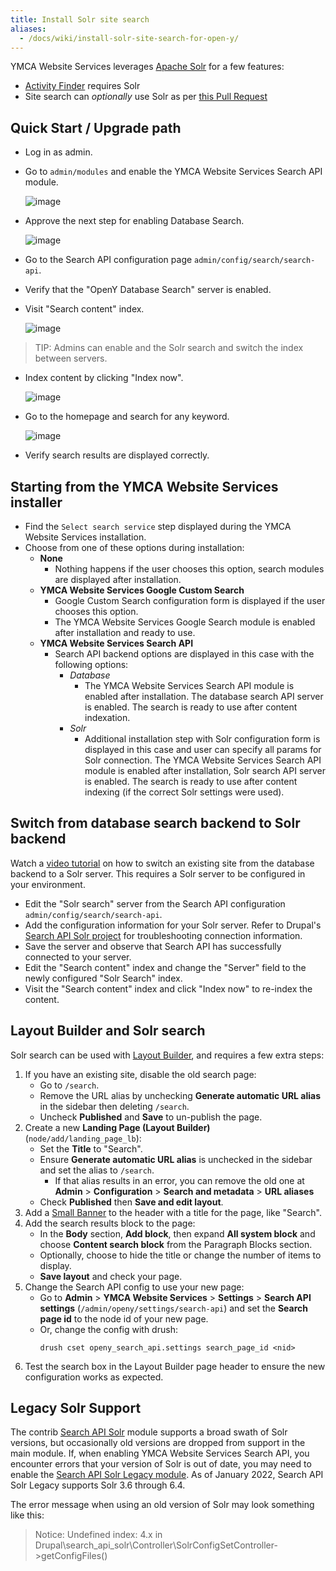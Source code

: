 ```yaml
---
title: Install Solr site search
aliases:
  - /docs/wiki/install-solr-site-search-for-open-y/
---
```


YMCA Website Services leverages [Apache Solr](https://solr.apache.org/) for a few features:

- [Activity Finder](https://github.com/YCloudYUSA/yusaopeny_activity_finder/wiki) requires Solr
- Site search can _optionally_ use Solr as per [this Pull Request](https://github.com/ymcatwincities/openy/pull/1967)

## Quick Start / Upgrade path

- Log in as admin.
- Go to `admin/modules` and enable the YMCA Website Services Search API module.

  ![image](https://user-images.githubusercontent.com/563412/142628630-b412aa4b-8f2b-42f6-ba06-c5bb6a78469c.png)

- Approve the next step for enabling Database Search.

  ![image](https://user-images.githubusercontent.com/563412/142628735-6aa409bd-5ff5-4305-a0f0-7f6bc96d0740.png)

- Go to the Search API configuration page `admin/config/search/search-api`.
- Verify that the "OpenY Database Search" server is enabled.
- Visit "Search content" index.

  ![image](https://user-images.githubusercontent.com/563412/142629065-e13c8bb4-cad8-436f-93c6-30fa6ac6fdf7.png)

> TIP: Admins can enable and the Solr search and switch the index between servers.

- Index content by clicking "Index now".

  ![image](https://user-images.githubusercontent.com/563412/142629227-8607eeca-4022-47c4-b5fd-6e38ccfb7bab.png)

- Go to the homepage and search for any keyword.

  ![image](https://user-images.githubusercontent.com/563412/142629467-e275b536-2505-4ddf-8d78-7c6f4ae0e716.png)

- Verify search results are displayed correctly.

## Starting from the YMCA Website Services installer

- Find the `Select search service` step displayed during the YMCA Website Services installation.
- Choose from one of these options during installation:
  - **None**
    - Nothing happens if the user chooses this option, search modules are displayed after installation.
  - **YMCA Website Services Google Custom Search**
    - Google Custom Search configuration form is displayed if the user chooses this option.
    - The YMCA Website Services Google Search module is enabled after installation and ready to use.
  - **YMCA Website Services Search API**
    - Search API backend options are displayed in this case with the following options:
      - _Database_
        - The YMCA Website Services Search API module is enabled after installation. The database search API server is enabled. The search is ready to use after content indexation.
      - _Solr_
        - Additional installation step with Solr configuration form is displayed in this case and user can specify all params for Solr connection. The YMCA Website Services Search API module is enabled after installation, Solr search API server is enabled. The search is ready to use after content indexing (if the correct Solr settings were used).

## Switch from database search backend to Solr backend

Watch a [video tutorial](https://youtu.be/-Sq3uZb5K_U) on how to switch an existing site from the database backend to a Solr server. This requires a Solr server to be configured in your environment.

- Edit the "Solr search" server from the Search API configuration `admin/config/search/search-api`.
- Add the configuration information for your Solr server. Refer to Drupal's [Search API Solr project](https://www.drupal.org/project/search_api_solr) for troubleshooting connection information.
- Save the server and observe that Search API has successfully connected to your server.
- Edit the "Search content" index and change the "Server" field to the newly configured "Solr Search" index.
- Visit the "Search content" index and click "Index now" to re-index the content.

## Layout Builder and Solr search

Solr search can be used with [Layout Builder](../../user-documentation/layout-builder), and requires a few extra steps:

1. If you have an existing site, disable the old search page:
   - Go to `/search`.
   - Remove the URL alias by unchecking **Generate automatic URL alias** in the sidebar then deleting `/search`.
   - Uncheck **Published** and **Save** to un-publish the page.
2. Create a new **Landing Page (Layout Builder)** (`node/add/landing_page_lb`):
   - Set the **Title** to "Search".
   - Ensure **Generate automatic URL alias** is unchecked in the sidebar and set the alias to `/search`.
     - If that alias results in an error, you can remove the old one at **Admin** > **Configuration** > **Search and metadata** > **URL aliases**
   - Check **Published** then **Save and edit layout**.
3. Add a [Small Banner](../../user-documentation/layout-builder/banner) to the header with a title for the page, like "Search".
4. Add the search results block to the page:
   - In the **Body** section, **Add block**, then expand **All system block** and choose **Content search block** from the Paragraph Blocks section.
   - Optionally, choose to hide the title or change the number of items to display.
   - **Save layout** and check your page.
5. Change the Search API config to use your new page:
   - Go to **Admin** > **YMCA Website Services** > **Settings** > **Search API settings** (`/admin/openy/settings/search-api`) and set the **Search page id** to the node id of your new page.
   - Or, change the config with drush:
     ```
     drush cset openy_search_api.settings search_page_id <nid>
     ```
6. Test the search box in the Layout Builder page header to ensure the new configuration works as expected.

## Legacy Solr Support

The contrib [Search API Solr](https://www.drupal.org/project/search_api_solr) module supports a broad swath of Solr versions, but occasionally old versions are dropped from support in the main module. If, when enabling YMCA Website Services Search API, you encounter errors that your version of Solr is out of date, you may need to enable the [Search API Solr Legacy module](https://git.drupalcode.org/project/search_api_solr/-/blob/4.x/modules/search_api_solr_legacy/README.md). As of January 2022, Search API Solr Legacy supports Solr 3.6 through 6.4.

The error message when using an old version of Solr may look something like this:

> Notice: Undefined index: 4.x in Drupal\search_api_solr\Controller\SolrConfigSetController->getConfigFiles()
